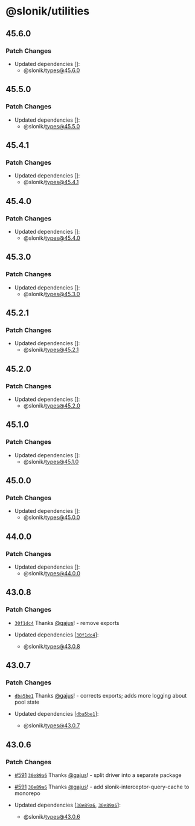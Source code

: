 # @slonik/utilities

## 45.6.0

### Patch Changes

- Updated dependencies []:
  - @slonik/types@45.6.0

## 45.5.0

### Patch Changes

- Updated dependencies []:
  - @slonik/types@45.5.0

## 45.4.1

### Patch Changes

- Updated dependencies []:
  - @slonik/types@45.4.1

## 45.4.0

### Patch Changes

- Updated dependencies []:
  - @slonik/types@45.4.0

## 45.3.0

### Patch Changes

- Updated dependencies []:
  - @slonik/types@45.3.0

## 45.2.1

### Patch Changes

- Updated dependencies []:
  - @slonik/types@45.2.1

## 45.2.0

### Patch Changes

- Updated dependencies []:
  - @slonik/types@45.2.0

## 45.1.0

### Patch Changes

- Updated dependencies []:
  - @slonik/types@45.1.0

## 45.0.0

### Patch Changes

- Updated dependencies []:
  - @slonik/types@45.0.0

## 44.0.0

### Patch Changes

- Updated dependencies []:
  - @slonik/types@44.0.0

## 43.0.8

### Patch Changes

- [`30f1dc4`](https://github.com/gajus/slonik/commit/30f1dc4469fe6065f90651c2e1c501d5374358c7) Thanks [@gajus](https://github.com/gajus)! - remove exports

- Updated dependencies [[`30f1dc4`](https://github.com/gajus/slonik/commit/30f1dc4469fe6065f90651c2e1c501d5374358c7)]:
  - @slonik/types@43.0.8

## 43.0.7

### Patch Changes

- [`dba5be1`](https://github.com/gajus/slonik/commit/dba5be1b34868059c3f64a8dc44e48703625a3b9) Thanks [@gajus](https://github.com/gajus)! - corrects exports; adds more logging about pool state

- Updated dependencies [[`dba5be1`](https://github.com/gajus/slonik/commit/dba5be1b34868059c3f64a8dc44e48703625a3b9)]:
  - @slonik/types@43.0.7

## 43.0.6

### Patch Changes

- [#591](https://github.com/gajus/slonik/pull/591) [`30e89a6`](https://github.com/gajus/slonik/commit/30e89a6f2ab1fc8f9d010bb0157ce41aa4da80e8) Thanks [@gajus](https://github.com/gajus)! - split driver into a separate package

- [#591](https://github.com/gajus/slonik/pull/591) [`30e89a6`](https://github.com/gajus/slonik/commit/30e89a6f2ab1fc8f9d010bb0157ce41aa4da80e8) Thanks [@gajus](https://github.com/gajus)! - add slonik-interceptor-query-cache to monorepo

- Updated dependencies [[`30e89a6`](https://github.com/gajus/slonik/commit/30e89a6f2ab1fc8f9d010bb0157ce41aa4da80e8), [`30e89a6`](https://github.com/gajus/slonik/commit/30e89a6f2ab1fc8f9d010bb0157ce41aa4da80e8)]:
  - @slonik/types@43.0.6
